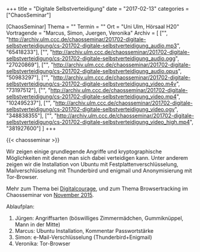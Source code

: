 +++
title = "Digitale Selbstverteidigung"
date = "2017-02-13"
categories = ["ChaosSeminar"]

[ChaosSeminar]
Thema = ""
Termin = ""
Ort = "Uni Ulm, Hörsaal H20"
Vortragende = "Marcus, Simon, Juergen, Veronika"
Archiv = [
	["", "http://archiv.ulm.ccc.de/chaosseminar/201702-digitale-selbstverteidigung/cs-201702-digitale-selbstverteidigung_audio.mp3", "65418233"],
	["", "http://archiv.ulm.ccc.de/chaosseminar/201702-digitale-selbstverteidigung/cs-201702-digitale-selbstverteidigung_audio.ogg", "27020869"],
	["", "http://archiv.ulm.ccc.de/chaosseminar/201702-digitale-selbstverteidigung/cs-201702-digitale-selbstverteidigung_audio.opus", "50983297"],
	["", "http://archiv.ulm.ccc.de/chaosseminar/201702-digitale-selbstverteidigung/cs-201702-digitale-selbstverteidigung_video.m4v", "73197512"],
	["", "http://archiv.ulm.ccc.de/chaosseminar/201702-digitale-selbstverteidigung/cs-201702-digitale-selbstverteidigung_video.mp4", "102495237"],
	["", "http://archiv.ulm.ccc.de/chaosseminar/201702-digitale-selbstverteidigung/cs-201702-digitale-selbstverteidigung_video.ogv", "348838355"],
	["", "http://archiv.ulm.ccc.de/chaosseminar/201702-digitale-selbstverteidigung/cs-201702-digitale-selbstverteidigung_video_high.mp4", "381927600"]
	]
+++

{{< chaosseminar >}}

Wir zeigen einige grundlegende Angriffe und kryptographische Möglichkeiten mit denen man sich dabei verteidigen kann.
Unter anderem zeigen wir die Installation von Ubuntu mit Festplattenverschlüsselung, Mailverschlüsselung mit Thunderbird und enigmail und Anonymisierung mit Tor-Browser.

Mehr zum Thema bei [Digitalcourage](https://digitalcourage.de/digitale-selbstverteidigung), und zum Thema Browsertracking im Chaosseminar von [November 2015](../2015_11_Lightning/).

Ablaufplan:

1. Jürgen: Angriffsarten (böswilliges Zimmermädchen, Gummiknüppel, Mann in der Mitte)
2. Marcus: Ubuntu Installation, Kommentar Passwortstärke
3. Simon: e-Mail-Verschlüsselung (Thunderbird+Enigmail)
4. Veronika: Tor-Browser
